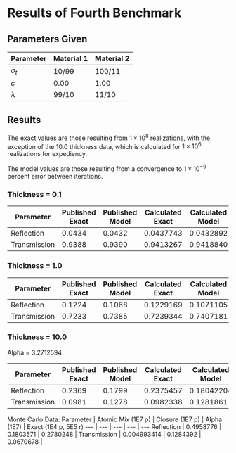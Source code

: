 # Results of Fourth Benchmark

## Parameters Given

Parameter | Material 1 | Material 2
--- | --- | ---
$\sigma_t$ | 10/99 | 100/11
$c$ | 0.00 | 1.00
$\lambda$ | 99/10 | 11/10

## Results

The exact values are those resulting from $1 \times 10^8$ realizations, with the exception of the 10.0 thickness data, which is calculated for $1 \times 10^6$ realizations for expediency.

The model values are those resulting from a convergence to $1 \times 10^{-9}$ percent error between iterations.

### Thickness = 0.1

Parameter | Published Exact | Published Model | Calculated Exact | Calculated Model
--- | --- | --- | --- | ---
Reflection | 0.0434 | 0.0432 | 0.0437743 | 0.0432892
Transmission | 0.9388 | 0.9390 | 0.9413267 | 0.9418840

### Thickness = 1.0

Parameter | Published Exact | Published Model | Calculated Exact | Calculated Model
--- | --- | --- | --- | ---
Reflection | 0.1224 | 0.1068 | 0.1229169 | 0.1071105
Transmission | 0.7233 | 0.7385 | 0.7239344 | 0.7407181

### Thickness = 10.0

Alpha = 3.2712594

Parameter | Published Exact | Published Model | Calculated Exact | Calculated Model | Alpha Closure | Atomic Mix
--- | --- | --- | --- | --- | --- | ---
Reflection | 0.2369 | 0.1799 | 0.2375457 | 0.18042204 | 0.2777677 | 0.4981935
Transmission | 0.0981 | 0.1278 | 0.0982338 | 0.1281861 | 0.0665488 | 0.0047435

Monte Carlo Data:
Parameter | Atomic Mix (1E7 p) | Closure (1E7 p) | Alpha (1E7) | Exact (1E4 p, 5E5 r)
--- | --- | --- | --- | ---
Reflection | 0.4958776 | 0.1803571 | 0.2780248 | 
Transmission | 0.004993414 | 0.1284392 | 0.0670678 | 
